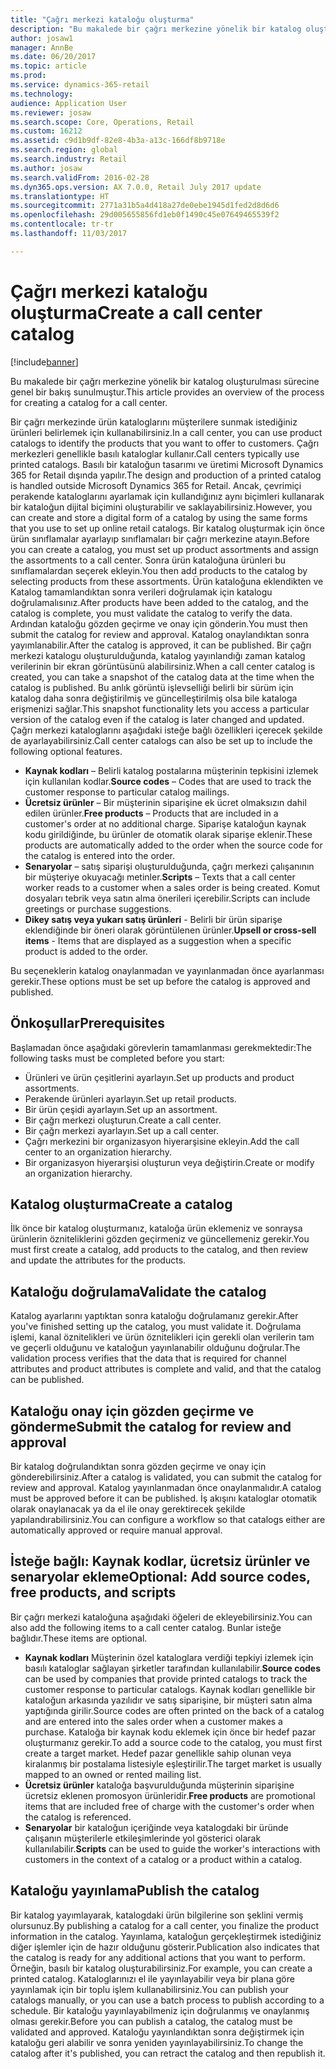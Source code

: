 ```yaml
---
title: "Çağrı merkezi kataloğu oluşturma"
description: "Bu makalede bir çağrı merkezine yönelik bir katalog oluşturulması sürecine genel bir bakış sunulmuştur."
author: josaw1
manager: AnnBe
ms.date: 06/20/2017
ms.topic: article
ms.prod: 
ms.service: dynamics-365-retail
ms.technology: 
audience: Application User
ms.reviewer: josaw
ms.search.scope: Core, Operations, Retail
ms.custom: 16212
ms.assetid: c9d1b9df-82e8-4b3a-a13c-166df8b9718e
ms.search.region: global
ms.search.industry: Retail
ms.author: josaw
ms.search.validFrom: 2016-02-28
ms.dyn365.ops.version: AX 7.0.0, Retail July 2017 update
ms.translationtype: HT
ms.sourcegitcommit: 2771a31b5a4d418a27de0ebe1945d1fed2d8d6d6
ms.openlocfilehash: 29d005655856fd1eb0f1490c45e07649465539f2
ms.contentlocale: tr-tr
ms.lasthandoff: 11/03/2017

---
```


# <a name="create-a-call-center-catalog"></a><span data-ttu-id="2d718-103">Çağrı merkezi kataloğu oluşturma</span><span class="sxs-lookup"><span data-stu-id="2d718-103">Create a call center catalog</span></span>

[!include[banner](includes/banner.md)]


<span data-ttu-id="2d718-104">Bu makalede bir çağrı merkezine yönelik bir katalog oluşturulması sürecine genel bir bakış sunulmuştur.</span><span class="sxs-lookup"><span data-stu-id="2d718-104">This article provides an overview of the process for creating a catalog for a call center.</span></span> 

<span data-ttu-id="2d718-105">Bir çağrı merkezinde ürün kataloglarını müşterilere sunmak istediğiniz ürünleri belirlemek için kullanabilirsiniz.</span><span class="sxs-lookup"><span data-stu-id="2d718-105">In a call center, you can use product catalogs to identify the products that you want to offer to customers.</span></span> <span data-ttu-id="2d718-106">Çağrı merkezleri genellikle basılı kataloglar kullanır.</span><span class="sxs-lookup"><span data-stu-id="2d718-106">Call centers typically use printed catalogs.</span></span> <span data-ttu-id="2d718-107">Basılı bir kataloğun tasarımı ve üretimi Microsoft Dynamics 365 for Retail dışında yapılır.</span><span class="sxs-lookup"><span data-stu-id="2d718-107">The design and production of a printed catalog is handled outside Microsoft Dynamics 365 for Retail.</span></span> <span data-ttu-id="2d718-108">Ancak, çevrimiçi perakende kataloglarını ayarlamak için kullandığınız aynı biçimleri kullanarak bir kataloğun dijital biçimini oluşturabilir ve saklayabilirsiniz.</span><span class="sxs-lookup"><span data-stu-id="2d718-108">However, you can create and store a digital form of a catalog by using the same forms that you use to set up online retail catalogs.</span></span> <span data-ttu-id="2d718-109">Bir katalog oluşturmak için önce ürün sınıflamalar ayarlayıp sınıflamaları bir çağrı merkezine atayın.</span><span class="sxs-lookup"><span data-stu-id="2d718-109">Before you can create a catalog, you must set up product assortments and assign the assortments to a call center.</span></span> <span data-ttu-id="2d718-110">Sonra ürün kataloğuna ürünleri bu sınıflamalardan seçerek ekleyin.</span><span class="sxs-lookup"><span data-stu-id="2d718-110">You then add products to the catalog by selecting products from these assortments.</span></span> <span data-ttu-id="2d718-111">Ürün kataloğuna eklendikten ve Katalog tamamlandıktan sonra verileri doğrulamak için katalogu doğrulamalısınız.</span><span class="sxs-lookup"><span data-stu-id="2d718-111">After products have been added to the catalog, and the catalog is complete, you must validate the catalog to verify the data.</span></span> <span data-ttu-id="2d718-112">Ardından kataloğu gözden geçirme ve onay için gönderin.</span><span class="sxs-lookup"><span data-stu-id="2d718-112">You must then submit the catalog for review and approval.</span></span> <span data-ttu-id="2d718-113">Katalog onaylandıktan sonra yayımlanabilir.</span><span class="sxs-lookup"><span data-stu-id="2d718-113">After the catalog is approved, it can be published.</span></span> <span data-ttu-id="2d718-114">Bir çağrı merkezi katalogu oluşturulduğunda, katalog yayınlandığı zaman katalog verilerinin bir ekran görüntüsünü alabilirsiniz.</span><span class="sxs-lookup"><span data-stu-id="2d718-114">When a call center catalog is created, you can take a snapshot of the catalog data at the time when the catalog is published.</span></span> <span data-ttu-id="2d718-115">Bu anlık görüntü işlevselliği belirli bir sürüm için katalog daha sonra değiştirilmiş ve güncelleştirilmiş olsa bile kataloga erişmenizi sağlar.</span><span class="sxs-lookup"><span data-stu-id="2d718-115">This snapshot functionality lets you access a particular version of the catalog even if the catalog is later changed and updated.</span></span> <span data-ttu-id="2d718-116">Çağrı merkezi kataloglarını aşağıdaki isteğe bağlı özellikleri içerecek şekilde de ayarlayabilirsiniz.</span><span class="sxs-lookup"><span data-stu-id="2d718-116">Call center catalogs can also be set up to include the following optional features.</span></span>

-   <span data-ttu-id="2d718-117">**Kaynak kodları** – Belirli katalog postalarına müşterinin tepkisini izlemek için kullanılan kodlar.</span><span class="sxs-lookup"><span data-stu-id="2d718-117">**Source codes** – Codes that are used to track the customer response to particular catalog mailings.</span></span>
-   <span data-ttu-id="2d718-118">**Ücretsiz ürünler** – Bir müşterinin siparişine ek ücret olmaksızın dahil edilen ürünler.</span><span class="sxs-lookup"><span data-stu-id="2d718-118">**Free products** – Products that are included in a customer's order at no additional charge.</span></span> <span data-ttu-id="2d718-119">Siparişe kataloğun kaynak kodu girildiğinde, bu ürünler de otomatik olarak siparişe eklenir.</span><span class="sxs-lookup"><span data-stu-id="2d718-119">These products are automatically added to the order when the source code for the catalog is entered into the order.</span></span>
-   <span data-ttu-id="2d718-120">**Senaryolar** – satış siparişi oluşturulduğunda, çağrı merkezi çalışanının bir müşteriye okuyacağı metinler.</span><span class="sxs-lookup"><span data-stu-id="2d718-120">**Scripts** – Texts that a call center worker reads to a customer when a sales order is being created.</span></span> <span data-ttu-id="2d718-121">Komut dosyaları tebrik veya satın alma önerileri içerebilir.</span><span class="sxs-lookup"><span data-stu-id="2d718-121">Scripts can include greetings or purchase suggestions.</span></span>
-   <span data-ttu-id="2d718-122">**Dikey satış veya yukarı satış ürünleri** - Belirli bir ürün siparişe eklendiğinde bir öneri olarak görüntülenen ürünler.</span><span class="sxs-lookup"><span data-stu-id="2d718-122">**Upsell or cross-sell items** - Items that are displayed as a suggestion when a specific product is added to the order.</span></span>

<span data-ttu-id="2d718-123">Bu seçeneklerin katalog onaylanmadan ve yayınlanmadan önce ayarlanması gerekir.</span><span class="sxs-lookup"><span data-stu-id="2d718-123">These options must be set up before the catalog is approved and published.</span></span>

## <a name="prerequisites"></a><span data-ttu-id="2d718-124">Önkoşullar</span><span class="sxs-lookup"><span data-stu-id="2d718-124">Prerequisites</span></span>
<span data-ttu-id="2d718-125">Başlamadan önce aşağıdaki görevlerin tamamlanması gerekmektedir:</span><span class="sxs-lookup"><span data-stu-id="2d718-125">The following tasks must be completed before you start:</span></span>

-   <span data-ttu-id="2d718-126">Ürünleri ve ürün çeşitlerini ayarlayın.</span><span class="sxs-lookup"><span data-stu-id="2d718-126">Set up products and product assortments.</span></span>
-   <span data-ttu-id="2d718-127">Perakende ürünleri ayarlayın.</span><span class="sxs-lookup"><span data-stu-id="2d718-127">Set up retail products.</span></span>
-   <span data-ttu-id="2d718-128">Bir ürün çeşidi ayarlayın.</span><span class="sxs-lookup"><span data-stu-id="2d718-128">Set up an assortment.</span></span>
-   <span data-ttu-id="2d718-129">Bir çağrı merkezi oluşturun.</span><span class="sxs-lookup"><span data-stu-id="2d718-129">Create a call center.</span></span>
-   <span data-ttu-id="2d718-130">Bir çağrı merkezi ayarlayın.</span><span class="sxs-lookup"><span data-stu-id="2d718-130">Set up a call center.</span></span>
-   <span data-ttu-id="2d718-131">Çağrı merkezini bir organizasyon hiyerarşisine ekleyin.</span><span class="sxs-lookup"><span data-stu-id="2d718-131">Add the call center to an organization hierarchy.</span></span>
-   <span data-ttu-id="2d718-132">Bir organizasyon hiyerarşisi oluşturun veya değiştirin.</span><span class="sxs-lookup"><span data-stu-id="2d718-132">Create or modify an organization hierarchy.</span></span>

## <a name="create-a-catalog"></a><span data-ttu-id="2d718-133">Katalog oluşturma</span><span class="sxs-lookup"><span data-stu-id="2d718-133">Create a catalog</span></span>
<span data-ttu-id="2d718-134">İlk önce bir katalog oluşturmanız, kataloğa ürün eklemeniz ve sonraysa ürünlerin özniteliklerini gözden geçirmeniz ve güncellemeniz gerekir.</span><span class="sxs-lookup"><span data-stu-id="2d718-134">You must first create a catalog, add products to the catalog, and then review and update the attributes for the products.</span></span>

## <a name="validate-the-catalog"></a><span data-ttu-id="2d718-135">Kataloğu doğrulama</span><span class="sxs-lookup"><span data-stu-id="2d718-135">Validate the catalog</span></span>
<span data-ttu-id="2d718-136">Katalog ayarlarını yaptıktan sonra kataloğu doğrulamanız gerekir.</span><span class="sxs-lookup"><span data-stu-id="2d718-136">After you've finished setting up the catalog, you must validate it.</span></span> <span data-ttu-id="2d718-137">Doğrulama işlemi, kanal öznitelikleri ve ürün öznitelikleri için gerekli olan verilerin tam ve geçerli olduğunu ve kataloğun yayınlanabilir olduğunu doğrular.</span><span class="sxs-lookup"><span data-stu-id="2d718-137">The validation process verifies that the data that is required for channel attributes and product attributes is complete and valid, and that the catalog can be published.</span></span>

## <a name="submit-the-catalog-for-review-and-approval"></a><span data-ttu-id="2d718-138">Kataloğu onay için gözden geçirme ve gönderme</span><span class="sxs-lookup"><span data-stu-id="2d718-138">Submit the catalog for review and approval</span></span>
<span data-ttu-id="2d718-139">Bir katalog doğrulandıktan sonra gözden geçirme ve onay için gönderebilirsiniz.</span><span class="sxs-lookup"><span data-stu-id="2d718-139">After a catalog is validated, you can submit the catalog for review and approval.</span></span> <span data-ttu-id="2d718-140">Katalog yayınlanmadan önce onaylanmalıdır.</span><span class="sxs-lookup"><span data-stu-id="2d718-140">A catalog must be approved before it can be published.</span></span> <span data-ttu-id="2d718-141">İş akışını kataloglar otomatik olarak onaylanacak ya da el ile onay gerektirecek şekilde yapılandırabilirsiniz.</span><span class="sxs-lookup"><span data-stu-id="2d718-141">You can configure a workflow so that catalogs either are automatically approved or require manual approval.</span></span>

## <a name="optional-add-source-codes-free-products-and-scripts"></a><span data-ttu-id="2d718-142">İsteğe bağlı: Kaynak kodlar, ücretsiz ürünler ve senaryolar ekleme</span><span class="sxs-lookup"><span data-stu-id="2d718-142">Optional: Add source codes, free products, and scripts</span></span>
<span data-ttu-id="2d718-143">Bir çağrı merkezi kataloğuna aşağıdaki öğeleri de ekleyebilirsiniz.</span><span class="sxs-lookup"><span data-stu-id="2d718-143">You can also add the following items to a call center catalog.</span></span> <span data-ttu-id="2d718-144">Bunlar isteğe bağlıdır.</span><span class="sxs-lookup"><span data-stu-id="2d718-144">These items are optional.</span></span>

-   <span data-ttu-id="2d718-145">**Kaynak kodları** Müşterinin özel kataloglara verdiği tepkiyi izlemek için basılı kataloglar sağlayan şirketler tarafından kullanılabilir.</span><span class="sxs-lookup"><span data-stu-id="2d718-145">**Source codes** can be used by companies that provide printed catalogs to track the customer response to particular catalogs.</span></span> <span data-ttu-id="2d718-146">Kaynak kodları genellikle bir kataloğun arkasında yazılıdır ve satış siparişine, bir müşteri satın alma yaptığında girilir.</span><span class="sxs-lookup"><span data-stu-id="2d718-146">Source codes are often printed on the back of a catalog and are entered into the sales order when a customer makes a purchase.</span></span> <span data-ttu-id="2d718-147">Kataloğa bir kaynak kodu eklemek için önce bir hedef pazar oluşturmanız gerekir.</span><span class="sxs-lookup"><span data-stu-id="2d718-147">To add a source code to the catalog, you must first create a target market.</span></span> <span data-ttu-id="2d718-148">Hedef pazar genellikle sahip olunan veya kiralanmış bir postalama listesiyle eşleştirilir.</span><span class="sxs-lookup"><span data-stu-id="2d718-148">The target market is usually mapped to an owned or rented mailing list.</span></span>
-   <span data-ttu-id="2d718-149">**Ücretsiz ürünler** kataloğa başvurulduğunda müşterinin siparişine ücretsiz eklenen promosyon ürünleridir.</span><span class="sxs-lookup"><span data-stu-id="2d718-149">**Free products** are promotional items that are included free of charge with the customer's order when the catalog is referenced.</span></span>
-   <span data-ttu-id="2d718-150">**Senaryolar** bir kataloğun içeriğinde veya katalogdaki bir üründe çalışanın müşterilerle etkileşimlerinde yol gösterici olarak kullanılabilir.</span><span class="sxs-lookup"><span data-stu-id="2d718-150">**Scripts** can be used to guide the worker's interactions with customers in the context of a catalog or a product within a catalog.</span></span>

## <a name="publish-the-catalog"></a><span data-ttu-id="2d718-151">Kataloğu yayınlama</span><span class="sxs-lookup"><span data-stu-id="2d718-151">Publish the catalog</span></span>
<span data-ttu-id="2d718-152">Bir katalog yayımlayarak, katalogdaki ürün bilgilerine son şeklini vermiş olursunuz.</span><span class="sxs-lookup"><span data-stu-id="2d718-152">By publishing a catalog for a call center, you finalize the product information in the catalog.</span></span> <span data-ttu-id="2d718-153">Yayınlama, kataloğun gerçekleştirmek istediğiniz diğer işlemler için de hazır olduğunu gösterir.</span><span class="sxs-lookup"><span data-stu-id="2d718-153">Publication also indicates that the catalog is ready for any additional actions that you want to perform.</span></span> <span data-ttu-id="2d718-154">Örneğin, basılı bir katalog oluşturabilirsiniz.</span><span class="sxs-lookup"><span data-stu-id="2d718-154">For example, you can create a printed catalog.</span></span> <span data-ttu-id="2d718-155">Kataloglarınızı el ile yayınlayabilir veya bir plana göre yayınlamak için bir toplu işlem kullanabilirsiniz.</span><span class="sxs-lookup"><span data-stu-id="2d718-155">You can publish your catalogs manually, or you can use a batch process to publish according to a schedule.</span></span> <span data-ttu-id="2d718-156">Bir kataloğu yayınlayabilmeniz için doğrulanmış ve onaylanmış olması gerekir.</span><span class="sxs-lookup"><span data-stu-id="2d718-156">Before you can publish a catalog, the catalog must be validated and approved.</span></span> <span data-ttu-id="2d718-157">Kataloğu yayınlandıktan sonra değiştirmek için kataloğu geri alabilir ve sonra yeniden yayınlayabilirsiniz.</span><span class="sxs-lookup"><span data-stu-id="2d718-157">To change the catalog after it's published, you can retract the catalog and then republish it.</span></span>




